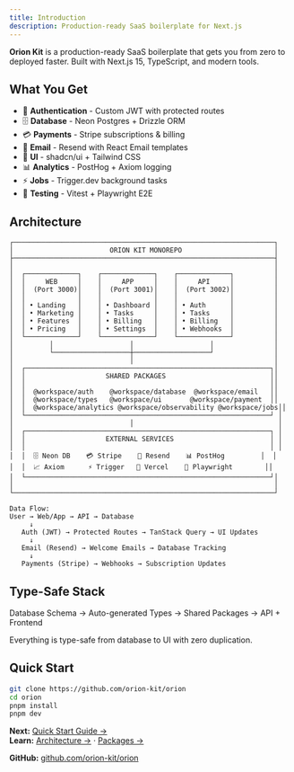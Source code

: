 ```yaml
---
title: Introduction
description: Production-ready SaaS boilerplate for Next.js
---
```


**Orion Kit** is a production-ready SaaS boilerplate that gets you from zero to deployed faster. Built with Next.js 15, TypeScript, and modern tools.

## What You Get

- 🔐 **Authentication** - Custom JWT with protected routes
- 🗄️ **Database** - Neon Postgres + Drizzle ORM
- 💳 **Payments** - Stripe subscriptions & billing
- 📧 **Email** - Resend with React Email templates
- 🎨 **UI** - shadcn/ui + Tailwind CSS
- 📊 **Analytics** - PostHog + Axiom logging
- ⚡ **Jobs** - Trigger.dev background tasks
- 🧪 **Testing** - Vitest + Playwright E2E

## Architecture

```
┌─────────────────────────────────────────────────────────────────┐
│                        ORION KIT MONOREPO                       │
├─────────────────────────────────────────────────────────────────┤
│                                                                 │
│  ┌─────────────┐    ┌─────────────┐    ┌─────────────┐          │
│  │     WEB     │    │     APP     │    │     API     │          │
│  │  (Port 3000)│    │  (Port 3001)│    │  (Port 3002)│          │
│  │             │    │             │    │             │          │
│  │ • Landing   │    │ • Dashboard │    │ • Auth      │          │
│  │ • Marketing │    │ • Tasks     │    │ • Tasks     │          │
│  │ • Features  │    │ • Billing   │    │ • Billing   │          │
│  │ • Pricing   │    │ • Settings  │    │ • Webhooks  │          │
│  └─────────────┘    └─────────────┘    └─────────────┘          │
│         │                   │                   │               │
│         └───────────────────┼───────────────────┘               │
│                             │                                   │
│  ┌─────────────────────────────────────────────────────────────┐│
│  │                    SHARED PACKAGES                          ││
│  │                                                             ││
│  │  @workspace/auth    @workspace/database  @workspace/email   ││
│  │  @workspace/types   @workspace/ui       @workspace/payment  ││
│  │  @workspace/analytics @workspace/observability @workspace/jobs││
│  └─────────────────────────────────────────────────────────────┘ │
│                             │                                    │
│  ┌─────────────────────────────────────────────────────────────┐ │
│  │                    EXTERNAL SERVICES                        │ │
│  │                                                             │ │
│  │  🗄️ Neon DB    💳 Stripe    📧 Resend    📊 PostHog         │  │
│  │  📈 Axiom      ⚡ Trigger   🎨 Vercel    🧪 Playwright        ││
│  └─────────────────────────────────────────────────────────────┘│
│                                                                 │
└─────────────────────────────────────────────────────────────────┘

Data Flow:
User → Web/App → API → Database
     ↓
   Auth (JWT) → Protected Routes → TanStack Query → UI Updates
     ↓
   Email (Resend) → Welcome Emails → Database Tracking
     ↓
   Payments (Stripe) → Webhooks → Subscription Updates
```

## Type-Safe Stack

Database Schema → Auto-generated Types → Shared Packages → API + Frontend

Everything is type-safe from database to UI with zero duplication.

## Quick Start

```bash
git clone https://github.com/orion-kit/orion
cd orion
pnpm install
pnpm dev
```

**Next:** [Quick Start Guide →](/quick-start)  
**Learn:** [Architecture →](/architecture) · [Packages →](/packages)

**GitHub:** [github.com/orion-kit/orion](https://github.com/orion-kit/orion)

